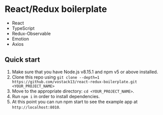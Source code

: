 # React/Redux boilerplate

* React
* TypeScript
* Redux-Observable
* Emotion
* Axios

## Quick start

1. Make sure that you have Node.js v8.15.1 and npm v5 or above installed.
2. Clone this repo using `git clone --depth=1 https://github.com/vostack13/react-redux-boilerplate.git <YOUR_PROJECT_NAME>`
3. Move to the appropriate directory: `cd <YOUR_PROJECT_NAME>`.
4. Run `npm i` in order to install dependencies.
5. At this point you can run npm start to see the example app at `http://localhost:8010`.
